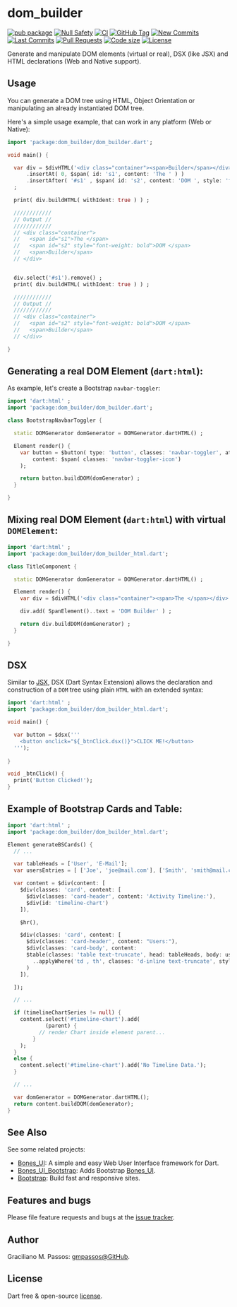 # dom_builder

[![pub package](https://img.shields.io/pub/v/dom_builder.svg?logo=dart&logoColor=00b9fc)](https://pub.dartlang.org/packages/dom_builder)
[![Null Safety](https://img.shields.io/badge/null-safety-brightgreen)](https://dart.dev/null-safety)
[![CI](https://img.shields.io/github/workflow/status/gmpassos/dom_builder/Dart%20CI/master?logo=github-actions&logoColor=white)](https://github.com/gmpassos/dom_builder/actions)
[![GitHub Tag](https://img.shields.io/github/v/tag/gmpassos/dom_builder?logo=git&logoColor=white)](https://github.com/gmpassos/dom_builder/releases)
[![New Commits](https://img.shields.io/github/commits-since/gmpassos/dom_builder/latest?logo=git&logoColor=white)](https://github.com/gmpassos/dom_builder/network)
[![Last Commits](https://img.shields.io/github/last-commit/gmpassos/dom_builder?logo=git&logoColor=white)](https://github.com/gmpassos/dom_builder/commits/master)
[![Pull Requests](https://img.shields.io/github/issues-pr/gmpassos/dom_builder?logo=github&logoColor=white)](https://github.com/gmpassos/dom_builder/pulls)
[![Code size](https://img.shields.io/github/languages/code-size/gmpassos/dom_builder?logo=github&logoColor=white)](https://github.com/gmpassos/dom_builder)
[![License](https://img.shields.io/github/license/gmpassos/dom_builder?logo=open-source-initiative&logoColor=green)](https://github.com/gmpassos/dom_builder/blob/master/LICENSE)

Generate and manipulate DOM elements (virtual or real), DSX (like JSX) and HTML declarations (Web and Native support).

## Usage

You can generate a DOM tree using HTML, Object Orientation or manipulating an already instantiated DOM tree.

Here's a simple usage example, that can work in any platform (Web or Native):

```dart
import 'package:dom_builder/dom_builder.dart';

void main() {

  var div = $divHTML('<div class="container"><span>Builder</span></div>')
      .insertAt( 0, $span( id: 's1', content: 'The ' ) )
      .insertAfter( '#s1' , $span( id: 's2', content: 'DOM ', style: 'font-weight: bold' ) )
  ;

  print( div.buildHTML( withIdent: true ) ) ;

  ////////////
  // Output //
  ////////////
  // <div class="container">
  //   <span id="s1">The </span>
  //   <span id="s2" style="font-weight: bold">DOM </span>
  //   <span>Builder</span>
  // </div>


  div.select('#s1').remove() ;
  print( div.buildHTML( withIdent: true ) ) ;

  ////////////
  // Output //
  ////////////
  // <div class="container">
  //   <span id="s2" style="font-weight: bold">DOM </span>
  //   <span>Builder</span>
  // </div>

}

```

## Generating a real DOM Element (`dart:html`):

As example, let's create a Bootstrap `navbar-toggler`:

```dart
import 'dart:html' ;
import 'package:dom_builder/dom_builder.dart';

class BootstrapNavbarToggler {

  static DOMGenerator domGenerator = DOMGenerator.dartHTML() ;

  Element render() {
    var button = $button( type: 'button', classes: 'navbar-toggler', attributes: {'data-toggle': "collapse", 'data-target': "#navbarCollapse", 'aria-controls': "navbarCollapse", 'aria-expanded':"false", 'aria-label':"Toggle navigation"} ,
        content: $span( classes: 'navbar-toggler-icon')
    );

    return button.buildDOM(domGenerator) ;
  }

}

```

## Mixing real DOM Element (`dart:html`) with virtual `DOMElement`:

```dart
import 'dart:html' ;
import 'package:dom_builder/dom_builder_html.dart';

class TitleComponent {

  static DOMGenerator domGenerator = DOMGenerator.dartHTML() ;

  Element render() {
    var div = $divHTML('<div class="container"><span>The </span></div>') ;

    div.add( SpanElement()..text = 'DOM Builder' ) ;

    return div.buildDOM(domGenerator) ;
  }

}

```

## DSX

Similar to [JSX][jsx], DSX (Dart Syntax Extension) allows the declaration and construction of
a `DOM` tree using plain `HTML` with an extended syntax:

```dart
import 'dart:html' ;
import 'package:dom_builder/dom_builder_html.dart';

void main() {

  var button = $dsx('''
    <button onclick="${_btnClick.dsx()}">CLICK ME!</button>
  ''');
  
}

void _btnClick() {
  print('Button Clicked!');
}
```

[jsx]: https://reactjs.org/docs/introducing-jsx.html

## Example of Bootstrap Cards and Table:

```dart
import 'dart:html' ;
import 'package:dom_builder/dom_builder_html.dart';

Element generateBSCards() {
  // ...

  var tableHeads = ['User', 'E-Mail'];
  var usersEntries = [ ['Joe', 'joe@mail.com'], ['Smith', 'smith@mail.com']];

  var content = $div(content: [
    $div(classes: 'card', content: [
      $div(classes: 'card-header', content: 'Activity Timeline:'),
      $div(id: 'timeline-chart')
    ]),

    $hr(),

    $div(classes: 'card', content: [
      $div(classes: 'card-header', content: "Users:"),
      $div(classes: 'card-body', content:
      $table(classes: 'table text-truncate', head: tableHeads, body: usersEntries)
        ..applyWhere('td , th', classes: 'd-inline text-truncate', style: 'max-width: 50vw')
      )
    ]),

  ]);

  // ...

  if (timelineChartSeries != null) {
    content.select('#timeline-chart').add(
            (parent) {
          // render Chart inside element parent...
        }
    );
  }
  else {
    content.select('#timeline-chart').add('No Timeline Data.');
  }

  // ...

  var domGenerator = DOMGenerator.dartHTML();
  return content.buildDOM(domGenerator);
}
```

## See Also

See some related projects:

- [Bones_UI][bones_ui]: A simple and easy Web User Interface framework for Dart.
- [Bones_UI_Bootstrap][bones_ui_bootstrap]: Adds Bootstrap [Bones_UI][bones_ui].
- [Bootstrap][bootstrap]: Build fast and responsive sites. 

[bones_ui]: https://github.com/Colossus-Services/bones_ui
[bones_ui_bootstrap]: https://github.com/Colossus-Services/bones_ui_bootstrap
[bootstrap]: https://getbootstrap.com/

## Features and bugs

Please file feature requests and bugs at the [issue tracker][tracker].

[tracker]: https://github.com/gmpassos/dom_builder/issues

## Author

Graciliano M. Passos: [gmpassos@GitHub][github].

[github]: https://github.com/gmpassos

## License

Dart free & open-source [license](https://github.com/dart-lang/stagehand/blob/master/LICENSE).
